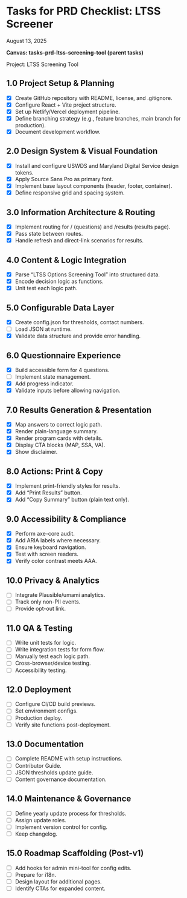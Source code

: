# Tasks for PRD Checklist: LTSS Screener

<aside>

August 13, 2025 

**Canvas: tasks-prd-ltss-screening-tool (parent tasks)**

Project: LTSS Screening Tool

</aside>

## **1.0 Project Setup & Planning**

- [x]  Create GitHub repository with README, license, and .gitignore.
- [x]  Configure React + Vite project structure.
- [x]  Set up Netlify/Vercel deployment pipeline.
- [x]  Define branching strategy (e.g., feature branches, main branch for production).
- [x]  Document development workflow.

## **2.0 Design System & Visual Foundation**

- [x]  Install and configure USWDS and Maryland Digital Service design tokens.
- [x]  Apply Source Sans Pro as primary font.
- [x]  Implement base layout components (header, footer, container).
- [x]  Define responsive grid and spacing system.

## **3.0 Information Architecture & Routing**

- [x]  Implement routing for / (questions) and /results (results page).
- [x]  Pass state between routes.
- [x]  Handle refresh and direct-link scenarios for results.

## **4.0 Content & Logic Integration**

- [x]  Parse “LTSS Options Screening Tool” into structured data.
- [x]  Encode decision logic as functions.
- [x]  Unit test each logic path.

## **5.0 Configurable Data Layer**

- [x]  Create config.json for thresholds, contact numbers.
- [ ]  Load JSON at runtime.
- [x]  Validate data structure and provide error handling.

## **6.0 Questionnaire Experience**

- [x]  Build accessible form for 4 questions.
- [ ]  Implement state management.
- [x]  Add progress indicator.
- [x]  Validate inputs before allowing navigation.

## **7.0 Results Generation & Presentation**

- [x]  Map answers to correct logic path.
- [x]  Render plain-language summary.
- [x]  Render program cards with details.
- [x]  Display CTA blocks (MAP, SSA, VA).
- [x]  Show disclaimer.

## **8.0 Actions: Print & Copy**

- [x]  Implement print-friendly styles for results.
- [x]  Add “Print Results” button.
- [x]  Add “Copy Summary” button (plain text only).

## **9.0 Accessibility & Compliance**

- [x]  Perform axe-core audit.
- [x]  Add ARIA labels where necessary.
- [x]  Ensure keyboard navigation.
- [x]  Test with screen readers.
- [x]  Verify color contrast meets AAA.

## **10.0 Privacy & Analytics**

- [ ]  Integrate Plausible/umami analytics.
- [ ]  Track only non-PII events.
- [ ]  Provide opt-out link.

## **11.0 QA & Testing**

- [ ]  Write unit tests for logic.
- [ ]  Write integration tests for form flow.
- [ ]  Manually test each logic path.
- [ ]  Cross-browser/device testing.
- [ ]  Accessibility testing.

## **12.0 Deployment**

- [ ]  Configure CI/CD build previews.
- [ ]  Set environment configs.
- [ ]  Production deploy.
- [ ]  Verify site functions post-deployment.

## **13.0 Documentation**

- [ ]  Complete README with setup instructions.
- [ ]  Contributor Guide.
- [ ]  JSON thresholds update guide.
- [ ]  Content governance documentation.

## **14.0 Maintenance & Governance**

- [ ]  Define yearly update process for thresholds.
- [ ]  Assign update roles.
- [ ]  Implement version control for config.
- [ ]  Keep changelog.

## **15.0 Roadmap Scaffolding (Post-v1)**

- [ ]  Add hooks for admin mini-tool for config edits.
- [ ]  Prepare for i18n.
- [ ]  Design layout for additional pages.
- [ ]  Identify CTAs for expanded content.